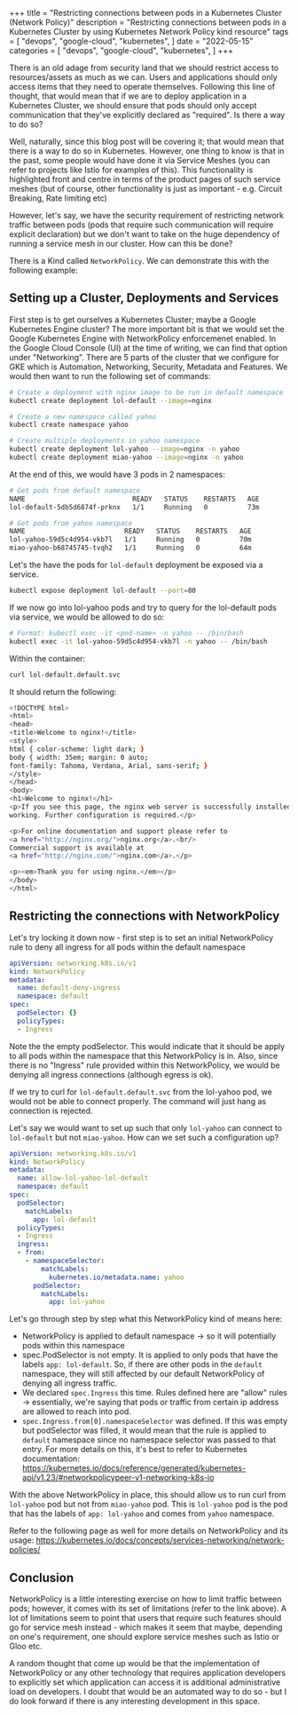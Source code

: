 +++
title = "Restricting connections between pods in a Kubernetes Cluster (Network Policy)"
description = "Restricting connections between pods in a Kubernetes Cluster by using Kubernetes Network Policy kind resource"
tags = [
    "devops",
    "google-cloud",
    "kubernetes",
]
date = "2022-05-15"
categories = [
    "devops",
    "google-cloud",
    "kubernetes",
]
+++

There is an old adage from security land that we should restrict access to resources/assets as much as we can. Users and applications should only access items that they need to operate themselves. Following this line of thought, that would mean that if we are to deploy application in a Kubernetes Cluster, we should ensure that pods should only accept communication that they've explicitly declared as "required". Is there a way to do so?

Well, naturally, since this blog post will be covering it; that would mean that there is a way to do so in Kubernetes. However, one thing to know is that in the past, some people would have done it via Service Meshes (you can refer to projects like Istio for examples of this). This functionality is highlighted front and centre in terms of the product pages of such service meshes (but of course, other functionality is just as important - e.g. Circuit Breaking, Rate limiting etc)

However, let's say, we have the security requirement of restricting network traffic between pods (pods that require such communication will require explicit declaration) but we don't want to take on the huge dependency of running a service mesh in our cluster. How can this be done?

There is a Kind called `NetworkPolicy`. We can demonstrate this with the following example:

## Setting up a Cluster, Deployments and Services

First step is to get ourselves a Kubernetes Cluster; maybe a Google Kubernetes Engine cluster? The more important bit is that we would set the Google Kubernetes Engine with NetworkPolicy enforcemenet enabled. In the Google Cloud Console (UI) at the time of writing, we can find that option under "Networking". There are 5 parts of the cluster that we configure for GKE which is Automation, Networking, Security, Metadata and Features. We would then want to run the following set of commands:

```bash
# Create a deployment with nginx image to be run in default namespace
kubectl create deployment lol-default --image=nginx

# Create a new namespace called yahoo
kubectl create namespace yahoo

# Create multiple deployments in yahoo namespace
kubectl create deployment lol-yahoo --image=nginx -n yahoo
kubectl create deployment miao-yahoo --image=nginx -n yahoo
```

At the end of this, we would have 3 pods in 2 namespaces:

```bash
# Get pods from default namespace
NAME                           READY   STATUS    RESTARTS   AGE
lol-default-5db5d6874f-prknx   1/1     Running   0          73m

# Get pods from yahoo namespace
NAME                         READY   STATUS    RESTARTS   AGE
lol-yahoo-59d5c4d954-vkb7l   1/1     Running   0          70m
miao-yahoo-b68745745-tvqh2   1/1     Running   0          64m
```

Let's the have the pods for `lol-default` deployment be exposed via a service.

```bash
kubectl expose deployment lol-default --port=80
```

If we now go into lol-yahoo pods and try to query for the lol-default pods via service, we would be allowed to do so:

```bash
# Format: kubectl exec -it <pod-name> -n yahoo -- /bin/bash
kubectl exec -it lol-yahoo-59d5c4d954-vkb7l -n yahoo -- /bin/bash
```

Within the container:

```bash
curl lol-default.default.svc
```

It should return the following:

```bash
<!DOCTYPE html>
<html>
<head>
<title>Welcome to nginx!</title>
<style>
html { color-scheme: light dark; }
body { width: 35em; margin: 0 auto;
font-family: Tahoma, Verdana, Arial, sans-serif; }
</style>
</head>
<body>
<h1>Welcome to nginx!</h1>
<p>If you see this page, the nginx web server is successfully installed and
working. Further configuration is required.</p>

<p>For online documentation and support please refer to
<a href="http://nginx.org/">nginx.org</a>.<br/>
Commercial support is available at
<a href="http://nginx.com/">nginx.com</a>.</p>

<p><em>Thank you for using nginx.</em></p>
</body>
</html>
```

## Restricting the connections with NetworkPolicy

Let's try locking it down now - first step is to set an initial NetworkPolicy rule to deny all ingress for all pods within the default namespace

```yaml
apiVersion: networking.k8s.io/v1
kind: NetworkPolicy
metadata:
  name: default-deny-ingress
  namespace: default
spec:
  podSelector: {}
  policyTypes:
  - Ingress
```

Note the the empty podSelector. This would indicate that it should be apply to all pods within the namespace that this NetworkPolicy is in. Also, since there is no "Ingress" rule provided within this NetworkPolicy, we would be denying all ingress connections (although egress is ok).

If we try to curl for `lol-default.default.svc` from the lol-yahoo pod, we would not be able to connect properly. The command will just hang as connection is rejected.

Let's say we would want to set up such that only `lol-yahoo` can connect to `lol-default` but not `miao-yahoo`. How can we set such a configuration up?

```yaml
apiVersion: networking.k8s.io/v1
kind: NetworkPolicy
metadata:
  name: allow-lol-yahoo-lol-default
  namespace: default
spec:
  podSelector:
    matchLabels:
      app: lol-default
  policyTypes:
  - Ingress
  ingress:
  - from:
    - namespaceSelector:
        matchLabels:
          kubernetes.io/metadata.name: yahoo
      podSelector:
        matchLabels:
          app: lol-yahoo
```

Let's go through step by step what this NetworkPolicy kind of means here:  
- NetworkPolicy is applied to default namespace -> so it will potentially pods within this namespace
- spec.PodSelector is not empty. It is applied to only pods that have the labels `app: lol-default`. So, if there are other pods in the `default` namespace, they will still affected by our default NetworkPolicy of denying all ingress traffic. 
- We declared `spec.Ingress` this time. Rules defined here are "allow" rules -> essentially, we're saying that pods or traffic from certain ip address are allowed to reach into pod.
- `spec.Ingress.from[0].namespaceSelector` was defined. If this was empty but podSelector was filled, it would mean that the rule is applied to `default` namespace since no namespace selector was passed to that entry. For more details on this, it's best to refer to Kubernetes documentation: https://kubernetes.io/docs/reference/generated/kubernetes-api/v1.23/#networkpolicypeer-v1-networking-k8s-io

With the above NetworkPolicy in place, this should allow us to run curl from `lol-yahoo` pod but not from `miao-yahoo` pod. This is `lol-yahoo` pod is the pod that has the labels of `app: lol-yahoo` and comes from `yahoo` namespace.

Refer to the following page as well for more details on NetworkPolicy and its usage: https://kubernetes.io/docs/concepts/services-networking/network-policies/

## Conclusion

NetworkPolicy is a little interesting exercise on how to limit traffic between pods; however, it comes with its set of limitations (refer to the link above). A lot of limitations seem to point that users that require such features should go for service mesh instead - which makes it seem that maybe, depending on one's requirement, one should explore service meshes such as Istio or Gloo etc.

A random thought that come up would be that the implementation of NetworkPolicy or any other technology that requires application developers to explicitly set which application can access it is additional administrative load on developers. I doubt that would be an automated way to do so - but I do look forward if there is any interesting development in this space.
